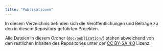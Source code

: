 ```yaml
---
title: "Publikationen"
---
```


In diesem Verzeichnis befinden sich die Veröffentlichungen und Beiträge zu den in diesem Repository geführten Projekten.

Alle Dateien in diesem Ordner ([`doc/publication/`](.)) stehen abweichend von den restlichen Inhalten des Repositories unter der [CC BY-SA 4.0](../../LICENSE-PAPER.md) Lizenz.
